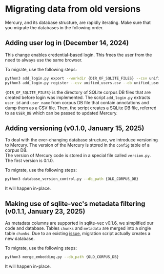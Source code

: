 # Migrating data from old versions

Mercury, and its database structure, are rapidly iterating.
Make sure that you migrate the databases in the following order.


## Adding user log in (December 14, 2024)
This change enables credential-based login. This frees the user from the need to always use the same browser. 

To migrate, use the following steps:

```bash
python3 add_login.py export --workdir {DIR_OF_SQLITE_FILES} --csv unified_users.csv 
python3 add_login.py register --csv unified_users.csv --db unified_users.sqlite
```

`{DIR_OF_SQLITE_FILES}` is the directory of SQLite corpus DB files that are created before login was implemented. 
The script `add_login.py` extracts `user_id` and `user_name` from corpus DB file that contain annotations and dump them as a CSV file. 
Then, the script creates a SQLite DB file, referred to as `USER_DB` which can be passed to updated Mercury.

## Adding versioning (v0.1.0, January 15, 2025)

To deal with the ever-changing database structure, we introduce versioning to Mercury. The version of the Mercury is stored in the `config` table of a corpus DB.  
The version of Mercury code is stored in a special file called `version.py`. 
The first version is 0.1.0. 

To migrate, use the following steps:

```bash
python3 database_version_control.py --db_path {OLD_CORPUS_DB}
```

It will happen in-place. 

## Making use of sqlite-vec's metadata filtering (v0.1.1, January 23, 2025)
As metadata columns are supported in sqlite-vec v0.1.6, we simplified our code and database.
Tables `chunks` and `metadata` are merged into a single table `chunks`. Due to an existing [issue](https://github.com/asg017/sqlite-vec/issues/154), migration script actually creates a new database.

To migrate, use the following steps:

```bash
python3 merge_embedding.py --db_path {OLD_CORPUS_DB}
```

It will happen in-place. 